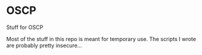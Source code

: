 # OSCP
Stuff for OSCP

Most of the stuff in this repo is meant for temporary use. The scripts I wrote are probably pretty insecure...

